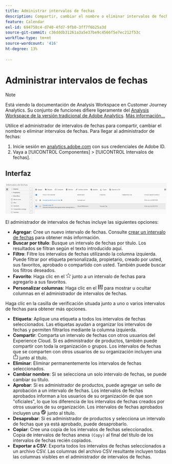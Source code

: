 ```yaml
---
title: Administrar intervalos de fechas
description: Compartir, cambiar el nombre o eliminar intervalos de fechas en Analysis Workspace.
feature: Calendar
exl-id: 694758c4-d740-4fd7-9fb0-3ff7f6b25a3d
source-git-commit: c36dddb31261a3a5e37be9c4566f5e7ec212f53c
workflow-type: tm+mt
source-wordcount: '416'
ht-degree: 13%

---
```


# Administrar intervalos de fechas

>[!NOTE]
>
>Está viendo la documentación de Analysis Workspace en Customer Journey Analytics. Su conjunto de funciones difiere ligeramente del [Analysis Workspace de la versión tradicional de Adobe Analytics](https://experienceleague.adobe.com/docs/analytics/analyze/analysis-workspace/home.html?lang=es). [Más información...](/help/getting-started/cja-aa.md)

Utilice el administrador de intervalos de fechas para compartir, cambiar el nombre o eliminar intervalos de fechas. Para llegar al administrador de fechas:

1. Inicie sesión en [analytics.adobe.com](https://analytics.adobe.com) con sus credenciales de Adobe ID.
1. Vaya a [!UICONTROL Componentes] > [!UICONTROL Intervalos de fechas].

## Interfaz

![IU](../assets/date-range-ui.png)

El administrador de intervalos de fechas incluye las siguientes opciones:

* **Agregar**: Cree un nuevo intervalo de fechas. Consulte [crear un intervalo de fechas](create.md) para obtener más información.
* **Buscar por título**: Busque un intervalo de fechas por título. Los resultados se filtran según el texto introducido aquí.
* **Filtro**: Filtre los intervalos de fechas utilizando la columna izquierda. Puede filtrar por etiqueta personalizada, propietario, creado por usted, sus favoritos, aprobado o compartido con usted. También puede buscar los filtros deseados.
* **Favorito**: Haga clic en el ![star](../assets/star.png) junto a un intervalo de fechas para agregarlo a sus favoritos.
* **Personalizar columnas**: Haga clic en el ![columnas](../assets/columns.png) para mostrar u ocultar columnas en el administrador de intervalos de fechas.

Haga clic en la casilla de verificación situada junto a uno o varios intervalos de fechas para obtener más opciones.

* **Etiqueta**: Aplique una etiqueta a todos los intervalos de fechas seleccionados. Las etiquetas ayudan a organizar los intervalos de fechas y permiten filtrarlos mediante la columna izquierda.
* **Compartir**: Comparta un intervalo de fechas con otros usuarios del Experience Cloud. Si es administrador de productos, también puede compartir con toda la organización o grupos. Los intervalos de fechas que se comparten con otros usuarios de su organización incluyen una ![shared](../assets/shared.png) junto al título.
* **Eliminar**: Eliminar permanentemente los intervalos de fechas seleccionados.
* **Cambiar nombre**: Si se selecciona un solo intervalo de fechas, se puede cambiar su título.
* **Aprobar**: Si es administrador de productos, puede agregar un sello de aprobación a un intervalo de fechas. Los intervalos de fechas aprobados informan a los usuarios de su organización de que son &quot;oficiales&quot;, lo que los diferencia de los intervalos de fechas creados por otros usuarios de su organización. Los intervalos de fechas aprobados incluyen una ![aprobado](../assets/approved.png) junto al título.
* **Desaprobar**: Si es administrador de productos y selecciona un intervalo de fechas que ya está aprobado, puede desaprobarlo.
* **Copiar**: Cree una copia de los intervalos de fechas seleccionados. Copia de intervalos de fechas anexa `(Copy)` al final del título de los intervalos de fechas recién copiados.
* **Exportar a CSV**: Exporta todos los intervalos de fechas seleccionados a un archivo CSV. Las columnas del archivo CSV resultante incluyen todas las columnas visibles en el administrador de intervalos de fechas.
